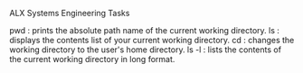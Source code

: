 ALX Systems Engineering Tasks

pwd : prints the absolute path name of the current working directory.
ls : displays the contents list of your current working directory.
cd : changes the working directory to the user's home directory.
ls -l : lists the contents of the current working directory in long format. 

